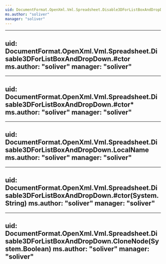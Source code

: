 ```yaml
---
uid: DocumentFormat.OpenXml.Vml.Spreadsheet.Disable3DForListBoxAndDropDown
ms.author: "soliver"
manager: "soliver"
---
```


---
uid: DocumentFormat.OpenXml.Vml.Spreadsheet.Disable3DForListBoxAndDropDown.#ctor
ms.author: "soliver"
manager: "soliver"
---

---
uid: DocumentFormat.OpenXml.Vml.Spreadsheet.Disable3DForListBoxAndDropDown.#ctor*
ms.author: "soliver"
manager: "soliver"
---

---
uid: DocumentFormat.OpenXml.Vml.Spreadsheet.Disable3DForListBoxAndDropDown.LocalName
ms.author: "soliver"
manager: "soliver"
---

---
uid: DocumentFormat.OpenXml.Vml.Spreadsheet.Disable3DForListBoxAndDropDown.#ctor(System.String)
ms.author: "soliver"
manager: "soliver"
---

---
uid: DocumentFormat.OpenXml.Vml.Spreadsheet.Disable3DForListBoxAndDropDown.CloneNode(System.Boolean)
ms.author: "soliver"
manager: "soliver"
---
